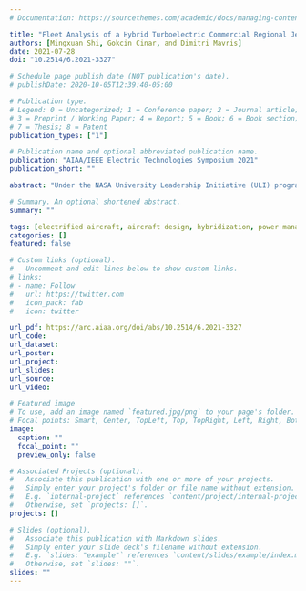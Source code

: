 ```yaml
---
# Documentation: https://sourcethemes.com/academic/docs/managing-content/

title: "Fleet Analysis of a Hybrid Turboelectric Commercial Regional Jet under NASA ULI Program"
authors: [Mingxuan Shi, Gokcin Cinar, and Dimitri Mavris]
date: 2021-07-28
doi: "10.2514/6.2021-3327"

# Schedule page publish date (NOT publication's date).
# publishDate: 2020-10-05T12:39:40-05:00

# Publication type.
# Legend: 0 = Uncategorized; 1 = Conference paper; 2 = Journal article;
# 3 = Preprint / Working Paper; 4 = Report; 5 = Book; 6 = Book section;
# 7 = Thesis; 8 = Patent
publication_types: ["1"]

# Publication name and optional abbreviated publication name.
publication: "AIAA/IEEE Electric Technologies Symposium 2021"
publication_short: ""

abstract: "Under the NASA University Leadership Initiative (ULI) program, researchers from multiple institutes are collaborating on development of technologies for a hybrid turboelectric distributed propulsion (HTeDP) regional jet which aims to enter service in the 2030 timeframe. The performances of the aircraft for a typical mission has been evaluated in the previous work. However, from the existing literature, there is seldom studies on the fleet performances for a hybrid or turboelectric aircraft. Therefore, this paper performs research on a fleet of the ULI HTeDP aircraft, by conducting mission-level analyses on missions with different payloads, ranges, and hybridization schedules. In addition, the assumptions for power grid life-cycle cost and emissions are used to predict the corresponding life-cycle cost and emissions for the selected fleet. A sensitivity analysis is further performed to study the impacts of the assumptions on the fleet life-cycle cost and emissions. It is also studied how much the life-cycle cost and emission for power grid need to be improved to meet the expected benefit target brought by hybridization."

# Summary. An optional shortened abstract.
summary: ""

tags: [electrified aircraft, aircraft design, hybridization, power management, propulsion architecture, fleet analysis]
categories: []
featured: false

# Custom links (optional).
#   Uncomment and edit lines below to show custom links.
# links:
# - name: Follow
#   url: https://twitter.com
#   icon_pack: fab
#   icon: twitter

url_pdf: https://arc.aiaa.org/doi/abs/10.2514/6.2021-3327
url_code:
url_dataset:
url_poster:
url_project:
url_slides:
url_source:
url_video:

# Featured image
# To use, add an image named `featured.jpg/png` to your page's folder. 
# Focal points: Smart, Center, TopLeft, Top, TopRight, Left, Right, BottomLeft, Bottom, BottomRight.
image:
  caption: ""
  focal_point: ""
  preview_only: false

# Associated Projects (optional).
#   Associate this publication with one or more of your projects.
#   Simply enter your project's folder or file name without extension.
#   E.g. `internal-project` references `content/project/internal-project/index.md`.
#   Otherwise, set `projects: []`.
projects: []

# Slides (optional).
#   Associate this publication with Markdown slides.
#   Simply enter your slide deck's filename without extension.
#   E.g. `slides: "example"` references `content/slides/example/index.md`.
#   Otherwise, set `slides: ""`.
slides: ""
---
```


